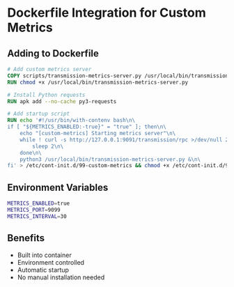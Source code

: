# Dockerfile Integration for Custom Metrics

## Adding to Dockerfile

```dockerfile
# Add custom metrics server
COPY scripts/transmission-metrics-server.py /usr/local/bin/transmission-metrics-server.py
RUN chmod +x /usr/local/bin/transmission-metrics-server.py

# Install Python requests
RUN apk add --no-cache py3-requests

# Add startup script
RUN echo '#!/usr/bin/with-contenv bash\n\
if [ "${METRICS_ENABLED:-true}" = "true" ]; then\n\
    echo "[custom-metrics] Starting metrics server"\n\
    while ! curl -s http://127.0.0.1:9091/transmission/rpc >/dev/null 2>&1; do\n\
        sleep 2\n\
    done\n\
    python3 /usr/local/bin/transmission-metrics-server.py &\n\
fi' > /etc/cont-init.d/99-custom-metrics && chmod +x /etc/cont-init.d/99-custom-metrics
```

## Environment Variables

```bash
METRICS_ENABLED=true
METRICS_PORT=9099
METRICS_INTERVAL=30
```

## Benefits

- Built into container
- Environment controlled
- Automatic startup
- No manual installation needed 